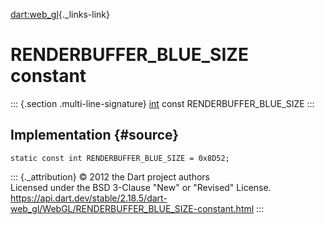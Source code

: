 [dart:web\_gl](../../dart-web_gl/dart-web_gl-library){._links-link}

RENDERBUFFER\_BLUE\_SIZE constant
=================================

::: {.section .multi-line-signature}
[int](../../dart-core/int-class) const RENDERBUFFER\_BLUE\_SIZE
:::

Implementation {#source}
--------------

``` {.language-dart data-language="dart"}
static const int RENDERBUFFER_BLUE_SIZE = 0x8D52;
```

::: {._attribution}
© 2012 the Dart project authors\
Licensed under the BSD 3-Clause \"New\" or \"Revised\" License.\
<https://api.dart.dev/stable/2.18.5/dart-web_gl/WebGL/RENDERBUFFER_BLUE_SIZE-constant.html>
:::
